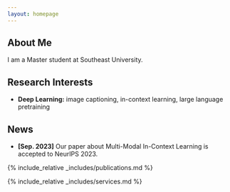 ```yaml
---
layout: homepage
---
```


## About Me

I am a Master student at Southeast University.

## Research Interests

- **Deep Learning:** image captioning, in-context learning, large language pretraining

## News

- **[Sep. 2023]** Our paper about Multi-Modal In-Context Learning is accepted to NeurIPS 2023.

{% include_relative _includes/publications.md %}

{% include_relative _includes/services.md %}
